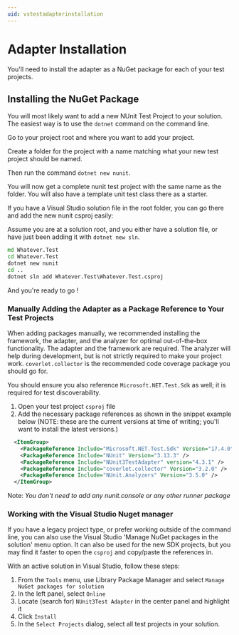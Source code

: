 ```yaml
---
uid: vstestadapterinstallation
---
```


# Adapter Installation

You'll need to install the adapter as a NuGet package for each of your test projects.

## Installing the NuGet Package

You will most likely want to add a new NUnit Test Project to your solution.  The easiest way is to use the ```dotnet``` command on the command line.

Go to your project root and where you want to add your project.

Create a folder for the project with a name matching what your new test project should be named.

Then run the command `dotnet new nunit`.

You will now get a complete nunit test project with the same name as the folder.  You will also have a template unit test class there as a starter.

If you have a Visual Studio solution file in the root folder, you can go there and add the new nunit csproj easily:

Assume you are at a solution root, and you either have a solution file, or have just been adding it with `dotnet new sln`.

```cmd
md Whatever.Test
cd Whatever.Test
dotnet new nunit
cd ..
dotnet sln add Whatever.Test\Whatever.Test.csproj
```

And you're ready to go !

### Manually Adding the Adapter as a Package Reference to Your Test Projects

When adding packages manually, we recommended installing the framework, the adapter, and the analyzer for optimal out-of-the-box functionality.  The adapter and the framework are required. The analyzer will help during development, but is not strictly required to make your project work.  `coverlet.collector` is the recommended code coverage package you should go for.

You should ensure you also reference `Microsoft.NET.Test.Sdk` as well; it is required for test discoverability.

1. Open your test project `csproj` file
2. Add the necessary package references as shown in the snippet example below (NOTE: these are the current versions at time of writing; you'll want to install the latest versions.)

```xml
  <ItemGroup>
    <PackageReference Include="Microsoft.NET.Test.Sdk" Version="17.4.0" />
    <PackageReference Include="NUnit" Version="3.13.3" />
    <PackageReference Include="NUnit3TestAdapter" version="4.3.1" />
    <PackageReference Include="coverlet.collector" Version="3.2.0" />
    <PackageReference Include="NUnit.Analyzers" Version="3.5.0" />
  </ItemGroup>
```

Note: *You don't need to add any nunit.console or any other runner package*

### Working with the Visual Studio Nuget manager

If you have a legacy project type, or prefer working outside of the command line, you can also use the Visual Studio 'Manage NuGet packages in the solution' menu option. It can also be used for the new SDK projects, but you may find it faster to open the `csproj` and copy/paste the references in.

With an active solution in Visual Studio, follow these steps:

1. From the `Tools` menu, use Library Package Manager and select `Manage NuGet packages for solution`
2. In the left panel, select `Online`
3. Locate (search for) `NUnit3Test Adapter` in the center panel and highlight it
4. Click `Install`
5. In the `Select Projects` dialog, select all test projects in your solution.
